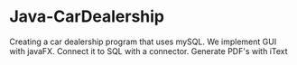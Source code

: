 # Java-CarDealership
Creating a car dealership program that uses mySQL. We implement GUI with javaFX. Connect it to SQL with a connector. Generate PDF's with iText
